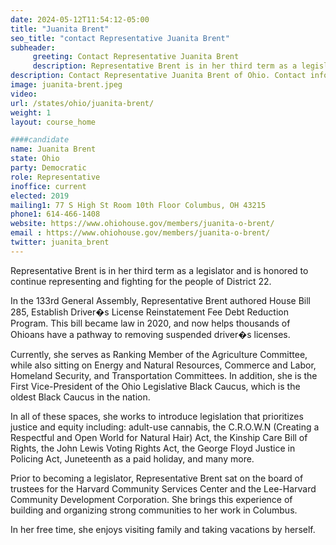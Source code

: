 ```yaml
---
date: 2024-05-12T11:54:12-05:00
title: "Juanita Brent"
seo_title: "contact Representative Juanita Brent"
subheader:
     greeting: Contact Representative Juanita Brent
     description: Representative Brent is in her third term as a legislator and is honored to continue representing and fighting for the people of District 22.
description: Contact Representative Juanita Brent of Ohio. Contact information for Juanita Brent includes email address, phone number, and mailing address.
image: juanita-brent.jpeg
video:
url: /states/ohio/juanita-brent/
weight: 1
layout: course_home

####candidate
name: Juanita Brent
state: Ohio
party: Democratic
role: Representative
inoffice: current
elected: 2019
mailing1: 77 S High St Room 10th Floor Columbus, OH 43215
phone1: 614-466-1408
website: https://www.ohiohouse.gov/members/juanita-o-brent/
email : https://www.ohiohouse.gov/members/juanita-o-brent/
twitter: juanita_brent
---
```

Representative Brent is in her third term as a legislator and is honored to continue representing and fighting for the people of District 22.

In the 133rd General Assembly, Representative Brent authored House Bill 285, Establish Driver�s License Reinstatement Fee Debt Reduction Program. This bill became law in 2020, and now helps thousands of Ohioans have a pathway to removing suspended driver�s licenses.

Currently, she serves as Ranking Member of the Agriculture Committee, while also sitting on Energy and Natural Resources, Commerce and Labor, Homeland Security, and Transportation Committees. In addition, she is the First Vice-President of the Ohio Legislative Black Caucus, which is the oldest Black Caucus in the nation.

In all of these spaces, she works to introduce legislation that prioritizes justice and equity including: adult-use cannabis, the C.R.O.W.N (Creating a Respectful and Open World for Natural Hair) Act, the Kinship Care Bill of Rights, the John Lewis Voting Rights Act, the George Floyd Justice in Policing Act, Juneteenth as a paid holiday, and many more.

Prior to becoming a legislator, Representative Brent sat on the board of trustees for the Harvard Community Services Center and the Lee-Harvard Community Development Corporation. She brings this experience of building and organizing strong communities to her work in Columbus.

In her free time, she enjoys visiting family and taking vacations by herself.
